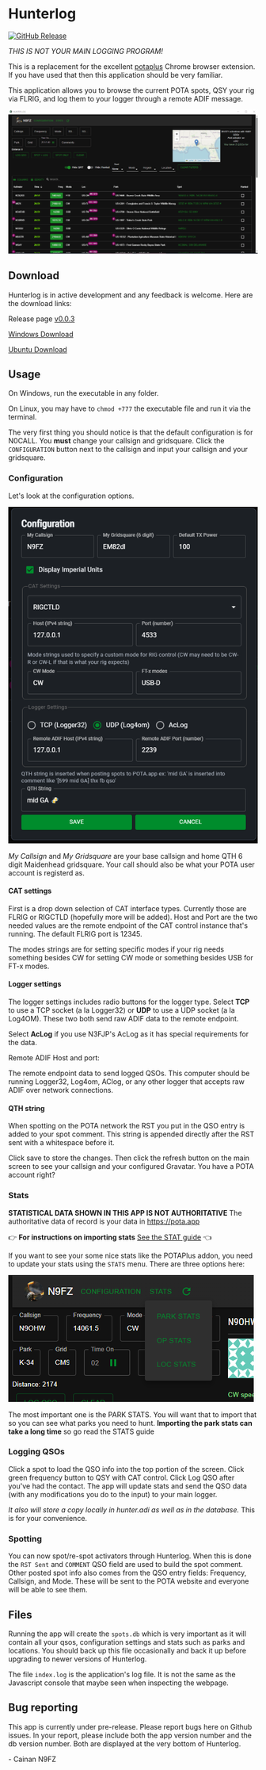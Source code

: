 # Hunterlog

[![GitHub Release](https://img.shields.io/github/v/release/cwhelchel/hunterlog?style=flat-square)](https://github.com/cwhelchel/hunterlog/releases)


*THIS IS NOT YOUR MAIN LOGGING PROGRAM!*

This is a replacement for the excellent [potaplus](https://dwestbrook.net/projects/potaplus/) Chrome browser extension. If you have used that then this application
should be very familiar.

This application allows you to browse the current POTA spots, QSY your rig via
FLRIG, and log them to your logger through a remote ADIF message.

![Demo of the goods](docs/img/demo.gif)

## Download

Hunterlog is in active development and any feedback is welcome. Here are the download links:

Release page [v0.0.3](https://github.com/cwhelchel/hunterlog/releases/tag/v0.0.3)

[Windows Download](https://github.com/cwhelchel/hunterlog/releases/download/v0.0.3/hunterlog_0.0.3.zip)

[Ubuntu Download](https://github.com/cwhelchel/hunterlog/releases/download/v0.0.3/hunterlog-ubuntu_0.0.3.zip)


## Usage

On Windows, run the executable in any folder. 

On Linux, you may have to `chmod +777` the executable file and run it via the terminal.

The very first thing you should notice is that the default configuration is for 
N0CALL. You **must** change your callsign and gridsquare. Click the 
`CONFIGURATION` button next to the callsign and input your callsign and your
gridsquare. 


### Configuration

Let's look at the configuration options.

![Configuration options](docs/img/config.png)

*My Callsign* and *My Gridsquare* are your base callsign and home QTH 6 digit Maidenhead gridsquare. Your call should also be what your POTA user
account is registerd as. 

#### CAT settings 
First is a drop down selection of CAT interface types. Currently those
are FLRIG or RIGCTLD (hopefully more will be added). Host and Port are the two needed values are the remote endpoint of the CAT control instance that's running. The default FLRIG port is 12345.

The modes strings are for setting specific modes if your rig needs something
besides CW for setting CW mode or something besides USB for FT-x modes.

#### Logger settings

The logger settings includes radio buttons for the logger type. Select **TCP**  to use a TCP socket (a la Logger32) or **UDP** to use a UDP socket (a la Log4OM). These two both send raw ADIF data to the remote endpoint. 

Select **AcLog** if you use N3FJP's AcLog as it has special requirements for the data.

Remote ADIF Host and port:

The remote endpoint data to send logged QSOs. This computer should be running Logger32, Log4om, AClog, or any other logger that accepts raw ADIF over network connections.

#### QTH string

When spotting on the POTA network the RST you put in the QSO entry is added to your spot comment. This string is appended directly after the RST sent with a whitespace before it.

Click save to store the changes. Then click the refresh button on the main 
screen to see your callsign and your configured Gravatar. You have a POTA 
account right?

### Stats

**STATISTICAL DATA SHOWN IN THIS APP IS NOT AUTHORITATIVE** The authoritative data
of record is your data in https://pota.app

👉
**For instructions on importing stats** [See the STAT guide](docs/STATS.md)
👈


If you want to see your some nice stats like the POTAPlus addon, you need to
update your stats using the `STATS` menu. There are three options here: 


![Stat Menu Buttons](docs/img/stats.png)

The most important one is the PARK STATS. You will want that to import that so
you can see what parks you need to hunt. 
**Importing the park stats can take a long time** so go read the STATS guide

### Logging QSOs

Click a spot to load the QSO info into the top portion of the screen. Click green frequency button to QSY with CAT control. Click Log QSO after you've had the contact. The app will update stats and send the QSO data (with any modifications you do to the input) to your main logger. 

*It also will store a copy locally in hunter.adi as well as in the database.* This
is for your convenience.

### Spotting

You can now spot/re-spot activators through Hunterlog. When this is done the 
`RST Sent` and `COMMENT` QSO field are used to build the spot comment. Other
posted spot info also comes from the QSO entry fields: Frequency, Callsign, and Mode.
These will be sent to the POTA website and everyone will be able to see them.

## Files

Running the app will create the `spots.db` which is very important as it will 
contain all your qsos, configuration settings and stats such as parks and 
locations. You should back up this file occasionally and back it up before upgrading
to newer versions of Hunterlog.

The file `index.log` is the application's log file. It is not the same as the 
Javascript console that maybe seen when inspecting the webpage.


## Bug reporting

This app is currently under pre-release. Please report bugs here on Github 
issues. In your report, please include both the app version number and the db
version number. Both are displayed at the very bottom of Hunterlog.


\- Cainan N9FZ
